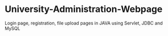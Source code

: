 # University-Administration-Webpage
Login page, registration, file upload pages in JAVA using Servlet, JDBC and MySQL
